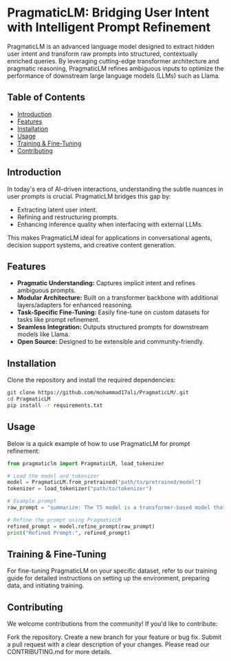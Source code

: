 # PragmaticLM: Bridging User Intent with Intelligent Prompt Refinement

PragmaticLM is an advanced language model designed to extract hidden user intent and transform raw prompts into structured, contextually enriched queries. By leveraging cutting-edge transformer architecture and pragmatic reasoning, PragmaticLM refines ambiguous inputs to optimize the performance of downstream large language models (LLMs) such as Llama.

## Table of Contents

- [Introduction](#introduction)
- [Features](#features)
- [Installation](#installation)
- [Usage](#usage)
- [Training & Fine-Tuning](#training--fine-tuning)
- [Contributing](#contributing)

## Introduction

In today's era of AI-driven interactions, understanding the subtle nuances in user prompts is crucial. PragmaticLM bridges this gap by:

- Extracting latent user intent.
- Refining and restructuring prompts.
- Enhancing inference quality when interfacing with external LLMs.

This makes PragmaticLM ideal for applications in conversational agents, decision support systems, and creative content generation.

## Features

- **Pragmatic Understanding:** Captures implicit intent and refines ambiguous prompts.
- **Modular Architecture:** Built on a transformer backbone with additional layers/adapters for enhanced reasoning.
- **Task-Specific Fine-Tuning:** Easily fine-tune on custom datasets for tasks like prompt refinement.
- **Seamless Integration:** Outputs structured prompts for downstream models like Llama.
- **Open Source:** Designed to be extensible and community-friendly.

## Installation

Clone the repository and install the required dependencies:

```bash
git clone https://github.com/mohammad17ali/PragmaticLM/.git
cd PragmaticLM
pip install -r requirements.txt
```
## Usage
Below is a quick example of how to use PragmaticLM for prompt refinement:

```python
from pragmaticlm import PragmaticLM, load_tokenizer

# Load the model and tokenizer
model = PragmaticLM.from_pretrained("path/to/pretrained/model")
tokenizer = load_tokenizer("path/to/tokenizer")

# Example prompt
raw_prompt = "summarize: The T5 model is a transformer-based model that was pre-trained on a mixture of tasks."

# Refine the prompt using PragmaticLM
refined_prompt = model.refine_prompt(raw_prompt)
print("Refined Prompt:", refined_prompt)
```

## Training & Fine-Tuning
For fine-tuning PragmaticLM on your specific dataset, refer to our training guide for detailed instructions on setting up the environment, preparing data, and initiating training.

## Contributing
We welcome contributions from the community! If you'd like to contribute:

Fork the repository.
Create a new branch for your feature or bug fix.
Submit a pull request with a clear description of your changes.
Please read our CONTRIBUTING.md for more details.

